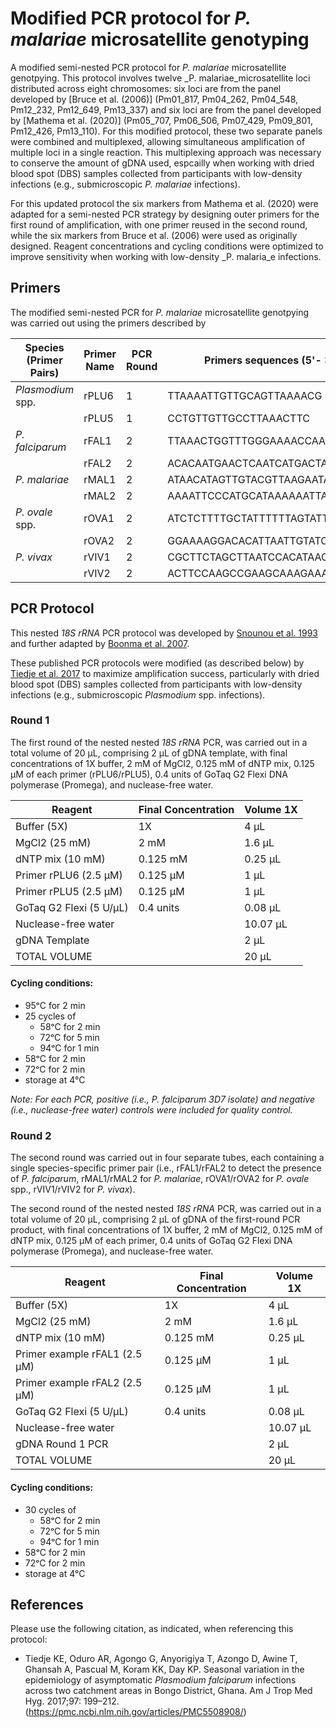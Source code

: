 # Modified PCR protocol for _P. malariae_ microsatellite genotyping
A modified semi-nested PCR protocol for _P. malariae_ microsatellite genotpying. This protocol involves twelve _P. malariae_microsatellite loci distributed across eight chromosomes: six loci are from the panel developed by [Bruce et al. (2006)] (Pm01_817, Pm04_262, Pm04_548, Pm12_232, Pm12_649, Pm13_337) and six loci are from the panel developed by [Mathema et al. (2020)] (Pm05_707, Pm06_506, Pm07_429, Pm09_801, Pm12_426, Pm13_110). For this modified protocol, these two separate panels were combined and multiplexed, allowing simultaneous amplification of multiple loci in a single reaction. This multiplexing approach was necessary to conserve the amount of gDNA used, espcailly when working with dried blood spot (DBS) samples collected from participants with low-density infections (e.g., submicroscopic _P. malariae_ infections). 

For this updated protocol the six markers from Mathema et al. (2020) were adapted for a semi-nested PCR strategy by designing outer primers for the first round of amplification, with one primer reused in the second round,  while the six markers from Bruce et al. (2006) were used as originally designed. Reagent concentrations and cycling conditions were optimized to improve sensitivity when working with low-density _P. malaria_e infections.

## Primers
The modified semi-nested PCR for _P. malariae_ microsatellite genotpying was carried out using the primers described by

| Species (Primer Pairs)    | Primer Name | PCR Round | Primers sequences (5'- 3')
| ----------- | ----------- |----------- |----------- |
| _Plasmodium_ spp.| rPLU6| 1|TTAAAATTGTTGCAGTTAAAACG|
|  |rPLU5| 1|CCTGTTGTTGCCTTAAACTTC|
| _P. falciparum_| rFAL1|2|TTAAACTGGTTTGGGAAAACCAAATATATT|
|  |rFAL2| 2| ACACAATGAACTCAATCATGACTACCCGTC|
| _P. malariae_| rMAL1|2|ATAACATAGTTGTACGTTAAGAATAACCGC|
|  |rMAL2| 2|AAAATTCCCATGCATAAAAAATTATACAAA|
| _P. ovale_ spp.| rOVA1|2|ATCTCTTTTGCTATTTTTTAGTATTGGAGA|
|  |rOVA2| 2|GGAAAAGGACACATTAATTGTATCCTAGTG|
| _P. vivax_| rVIV1|2|CGCTTCTAGCTTAATCCACATAACTGATAC|
|  |rVIV2| 2|ACTTCCAAGCCGAAGCAAAGAAAGTCCTTA|

## PCR Protocol
This nested _18S rRNA_ PCR protocol was developed by [Snounou et al. 1993](https://pubmed.ncbi.nlm.nih.gov/8264734/) and further adapted by [Boonma et al. 2007](https://pubmed.ncbi.nlm.nih.gov/17868467/). 

These published PCR protocols were modified (as described below) by [Tiedje et al. 2017](https://pmc.ncbi.nlm.nih.gov/articles/PMC5508908/) to maximize amplification success, particularly with dried blood spot (DBS) samples collected from participants with low-density infections (e.g., submicroscopic _Plasmodium_ spp. infections).  

### Round 1
The first round of the nested nested _18S rRNA_ PCR, was carried out in a total volume of 20 μL, comprising 2 µL of gDNA template, with final concentrations of 1X buffer, 2 mM of MgCl2, 0.125 mM of dNTP mix, 0.125 μM of each primer (rPLU6/rPLU5), 0.4 units of GoTaq G2 Flexi DNA polymerase (Promega), and nuclease-free water.
 
| Reagent    | Final Concentration | Volume 1X |
| ----------- | ----------- |----------- |
| Buffer (5X)| 1X| 4 μL |
| MgCl2 (25 mM)| 2 mM|1.6 μL |
| dNTP mix (10 mM)| 0.125 mM|0.25 μL |
| Primer rPLU6 (2.5 μM)| 0.125 μM|1 μL |
| Primer rPLU5 (2.5 μM)| 0.125 μM|1 μL |
| GoTaq G2 Flexi (5 U/μL)| 0.4 units |0.08 μL |
|Nuclease-free water|  |10.07 μL |
|gDNA Template|  |2 μL |
|TOTAL VOLUME|  |20 μL |

#### Cycling conditions:
* 95ᵒC for 2 min
* 25 cycles of
   * 58ᵒC for 2 min
   * 72ᵒC for 5 min
   * 94ᵒC for 1 min
* 58ᵒC for 2 min
* 72ᵒC for 2 min
* storage at 4°C

_Note: For each PCR, positive (i.e., P. falciparum 3D7 isolate) and negative (i.e., nuclease-free water) controls were included for quality control._

### Round 2
The second round was carried out in four separate tubes, each containing a single species-specific primer pair (i.e., rFAL1/rFAL2 to detect the presence of _P. falciparum_, rMAL1/rMAL2 for _P. malariae_, rOVA1/rOVA2 for _P. ovale_ spp., rVIV1/rVIV2 for _P. vivax_).

The second round of the nested nested _18S rRNA_ PCR, was carried out in a total volume of 20 μL, comprising 2 µL of gDNA of the first-round PCR product, with final concentrations of 1X buffer, 2 mM of MgCl2, 0.125 mM of dNTP mix, 0.125 μM of each primer, 0.4 units of GoTaq G2 Flexi DNA polymerase (Promega), and nuclease-free water.
 
| Reagent    | Final Concentration | Volume 1X |
| ----------- | ----------- |----------- |
| Buffer (5X)| 1X| 4 μL |
| MgCl2 (25 mM)| 2 mM|1.6 μL |
| dNTP mix (10 mM)| 0.125 mM|0.25 μL |
| Primer example rFAL1 (2.5 μM)| 0.125 μM|1 μL |
| Primer example rFAL2 (2.5 μM)| 0.125 μM|1 μL |
| GoTaq G2 Flexi (5 U/μL)| 0.4 units |0.08 μL |
|Nuclease-free water|  |10.07 μL |
|gDNA Round 1 PCR|  |2 μL |
|TOTAL VOLUME|  |20 μL |

#### Cycling conditions:
* 30 cycles of
   * 58ᵒC for 2 min
   * 72ᵒC for 5 min
   * 94ᵒC for 1 min
* 58ᵒC for 2 min
* 72ᵒC for 2 min
* storage at 4°C

## References
Please use the following citation, as indicated, when referencing this protocol:
* Tiedje KE, Oduro AR, Agongo G, Anyorigiya T, Azongo D, Awine T, Ghansah A, Pascual M, Koram KK, Day KP. Seasonal variation in the epidemiology of asymptomatic _Plasmodium falciparum_ infections across two catchment areas in Bongo District, Ghana. Am J Trop Med Hyg. 2017;97: 199–212.(https://pmc.ncbi.nlm.nih.gov/articles/PMC5508908/)
